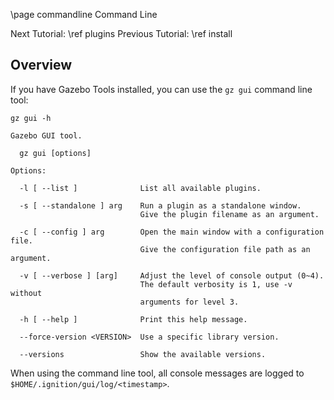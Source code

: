 \page commandline Command Line

Next Tutorial: \ref plugins
Previous Tutorial: \ref install

## Overview

If you have Gazebo Tools installed, you can use the `gz gui` command line tool:

`gz gui -h`

    Gazebo GUI tool.

      gz gui [options]

    Options:

      -l [ --list ]              List all available plugins.

      -s [ --standalone ] arg    Run a plugin as a standalone window.
                                 Give the plugin filename as an argument.

      -c [ --config ] arg        Open the main window with a configuration file.
                                 Give the configuration file path as an argument.

      -v [ --verbose ] [arg]     Adjust the level of console output (0~4).
                                 The default verbosity is 1, use -v without
                                 arguments for level 3.

      -h [ --help ]              Print this help message.

      --force-version <VERSION>  Use a specific library version.

      --versions                 Show the available versions.

When using the command line tool, all console messages are logged to
`$HOME/.ignition/gui/log/<timestamp>`.
